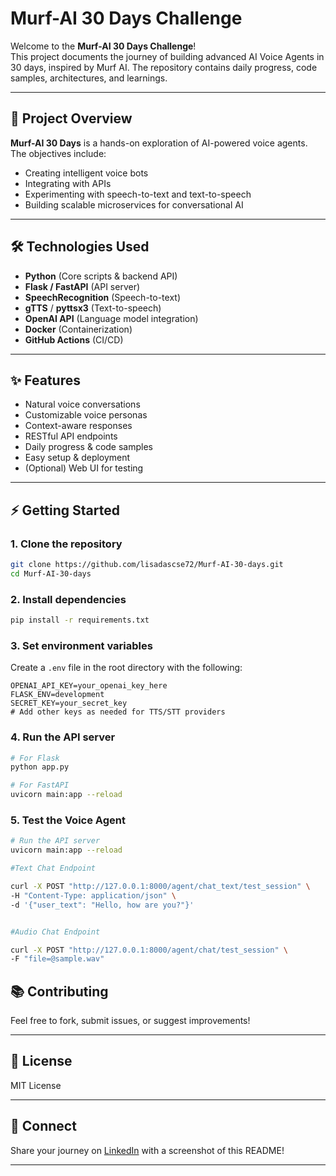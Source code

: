 # Murf-AI 30 Days Challenge

Welcome to the **Murf-AI 30 Days Challenge**!  
This project documents the journey of building advanced AI Voice Agents in 30 days, inspired by Murf AI. The repository contains daily progress, code samples, architectures, and learnings.

---

## 🚀 Project Overview

**Murf-AI 30 Days** is a hands-on exploration of AI-powered voice agents.  
The objectives include:
- Creating intelligent voice bots
- Integrating with APIs
- Experimenting with speech-to-text and text-to-speech
- Building scalable microservices for conversational AI

---

## 🛠️ Technologies Used

- **Python** (Core scripts & backend API)
- **Flask / FastAPI** (API server)
- **SpeechRecognition** (Speech-to-text)
- **gTTS** / **pyttsx3** (Text-to-speech)
- **OpenAI API** (Language model integration)
- **Docker** (Containerization)
- **GitHub Actions** (CI/CD)
---

## ✨ Features

- Natural voice conversations
- Customizable voice personas
- Context-aware responses
- RESTful API endpoints
- Daily progress & code samples
- Easy setup & deployment
- (Optional) Web UI for testing

---

## ⚡ Getting Started

### 1. Clone the repository
```bash
git clone https://github.com/lisadascse72/Murf-AI-30-days.git
cd Murf-AI-30-days
```

### 2. Install dependencies
```bash
pip install -r requirements.txt
```

### 3. Set environment variables

Create a `.env` file in the root directory with the following:
```
OPENAI_API_KEY=your_openai_key_here
FLASK_ENV=development
SECRET_KEY=your_secret_key
# Add other keys as needed for TTS/STT providers
```

### 4. Run the API server
```bash
# For Flask
python app.py

# For FastAPI
uvicorn main:app --reload
```

### 5. Test the Voice Agent
```bash
# Run the API server
uvicorn main:app --reload

#Text Chat Endpoint

curl -X POST "http://127.0.0.1:8000/agent/chat_text/test_session" \
-H "Content-Type: application/json" \
-d '{"user_text": "Hello, how are you?"}'


#Audio Chat Endpoint

curl -X POST "http://127.0.0.1:8000/agent/chat/test_session" \
-F "file=@sample.wav"
```
## 📚 Contributing

Feel free to fork, submit issues, or suggest improvements!

---

## 📄 License

MIT License

---

## 🙌 Connect

Share your journey on [LinkedIn](https://www.linkedin.com/) with a screenshot of this README!

---
